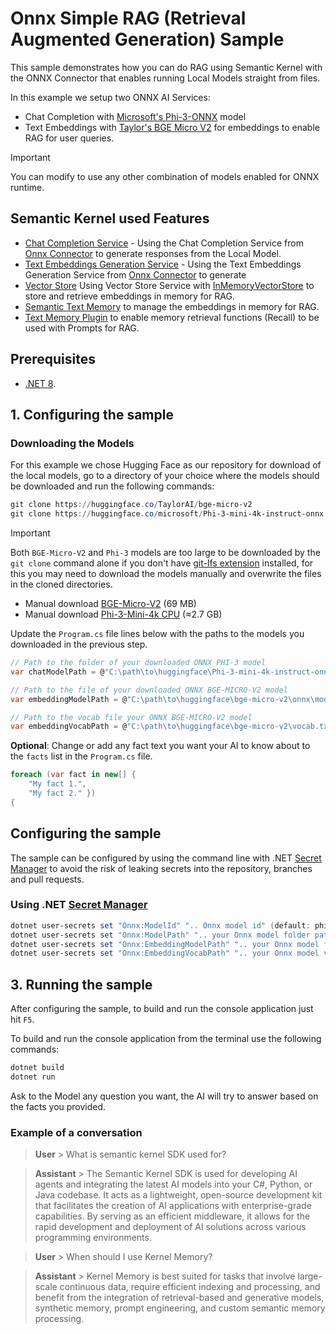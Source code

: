 ﻿# Onnx Simple RAG (Retrieval Augmented Generation) Sample

This sample demonstrates how you can do RAG using Semantic Kernel with the ONNX Connector that enables running Local Models straight from files. 

In this example we setup two ONNX AI Services:
- Chat Completion with [Microsoft's Phi-3-ONNX](https://huggingface.co/microsoft/Phi-3-mini-4k-instruct-onnx) model 
- Text Embeddings with [Taylor's BGE Micro V2](https://huggingface.co/TaylorAI/bge-micro-v2) for embeddings to enable RAG for user queries.

> [!IMPORTANT]
> You can modify to use any other combination of models enabled for ONNX runtime.

## Semantic Kernel used Features

- [Chat Completion Service](https://github.com/microsoft/semantic-kernel/blob/main/dotnet/src/SemanticKernel.Abstractions/AI/ChatCompletion/IChatCompletionService.cs) - Using the Chat Completion Service from [Onnx Connector](https://github.com/microsoft/semantic-kernel/blob/main/dotnet/src/Connectors/Connectors.Onnx/OnnxRuntimeGenAIChatCompletionService.cs) to generate responses from the Local Model.
- [Text Embeddings Generation Service]() - Using the Text Embeddings Generation Service from [Onnx Connector](https://github.com/microsoft/semantic-kernel/blob/main/dotnet/src/Connectors/Connectors.Onnx/BertOnnxTextEmbeddingGenerationService.cs) to generate
- [Vector Store](https://github.com/microsoft/semantic-kernel/blob/main/dotnet/src/Connectors/VectorData.Abstractions/VectorStorage/IVectorStore.cs) Using Vector Store Service with [InMemoryVectorStore](https://github.com/microsoft/semantic-kernel/blob/main/dotnet/src/Connectors/Connectors.Memory.InMemory/InMemoryVectorStore.cs) to store and retrieve embeddings in memory for RAG.
- [Semantic Text Memory](https://github.com/microsoft/semantic-kernel/blob/main/dotnet/src/SemanticKernel.Core/Memory/SemanticTextMemory.cs) to manage the embeddings in memory for RAG.
- [Text Memory Plugin](https://github.com/microsoft/semantic-kernel/blob/main/dotnet/src/Plugins/Plugins.Memory/TextMemoryPlugin.cs) to enable memory retrieval functions (Recall) to be used with Prompts for RAG.

## Prerequisites

- [.NET 8](https://dotnet.microsoft.com/download/dotnet/8.0).

## 1. Configuring the sample

### Downloading the Models

For this example we chose Hugging Face as our repository for download of the local models, go to a directory of your choice where the models should be downloaded and run the following commands:

```powershell
git clone https://huggingface.co/TaylorAI/bge-micro-v2
git clone https://huggingface.co/microsoft/Phi-3-mini-4k-instruct-onnx
```

> [!IMPORTANT]
> Both `BGE-Micro-V2` and `Phi-3` models are too large to be downloaded by the `git clone` command alone if you don't have [git-lfs extension](https://git-lfs.com/) installed, for this you may need to download the models manually and overwrite the files in the cloned directories.

- Manual download [BGE-Micro-V2](https://huggingface.co/TaylorAI/bge-micro-v2/resolve/main/onnx/model.onnx?download=true) (69 MB)
- Manual download [Phi-3-Mini-4k CPU](https://huggingface.co/microsoft/Phi-3-mini-4k-instruct-onnx/resolve/main/cpu_and_mobile/cpu-int4-rtn-block-32/phi3-mini-4k-instruct-cpu-int4-rtn-block-32.onnx.data?download=true) (≈2.7 GB)

Update the `Program.cs` file lines below with the paths to the models you downloaded in the previous step.

```csharp
// Path to the folder of your downloaded ONNX PHI-3 model
var chatModelPath = @"C:\path\to\huggingface\Phi-3-mini-4k-instruct-onnx\cpu_and_mobile\cpu-int4-rtn-block-32";

// Path to the file of your downloaded ONNX BGE-MICRO-V2 model
var embeddingModelPath = @"C:\path\to\huggingface\bge-micro-v2\onnx\model.onnx";

// Path to the vocab file your ONNX BGE-MICRO-V2 model
var embeddingVocabPath = @"C:\path\to\huggingface\bge-micro-v2\vocab.txt";
```

**Optional**: Change or add any fact text you want your AI to know about to the `facts` list in the `Program.cs` file.

```csharp
foreach (var fact in new[] {
    "My fact 1.",
    "My fact 2." })
{
```

## Configuring the sample

The sample can be configured by using the command line with .NET [Secret Manager](https://learn.microsoft.com/en-us/aspnet/core/security/app-secrets) to avoid the risk of leaking secrets into the repository, branches and pull requests.

### Using .NET [Secret Manager](https://learn.microsoft.com/en-us/aspnet/core/security/app-secrets)

```powershell
dotnet user-secrets set "Onnx:ModelId" ".. Onnx model id" (default: phi-3)
dotnet user-secrets set "Onnx:ModelPath" ".. your Onnx model folder path .." 
dotnet user-secrets set "Onnx:EmbeddingModelPath" ".. your Onnx model file path .."
dotnet user-secrets set "Onnx:EmbeddingVocabPath" ".. your Onnx model vocab file path .."
```

## 3. Running the sample

After configuring the sample, to build and run the console application just hit `F5`.

To build and run the console application from the terminal use the following commands:

```powershell
dotnet build
dotnet run
```

Ask to the Model any question you want, the AI will try to answer based on the facts you provided.

### Example of a conversation

> **User** > What is semantic kernel SDK used for?

> **Assistant** > The Semantic Kernel SDK is used for developing AI agents and integrating the latest AI models into your C#, Python, or Java codebase. It acts as a lightweight, open-source development kit that facilitates the creation of AI applications with enterprise-grade capabilities. By serving as an efficient middleware, it allows for the rapid development and deployment of AI solutions across various programming environments.

> **User** > When should I use Kernel Memory?

> **Assistant** > Kernel Memory is best suited for tasks that involve large-scale continuous data, require efficient indexing and processing, and benefit from the integration of retrieval-based and generative models, synthetic memory, prompt engineering, and custom semantic memory processing.

